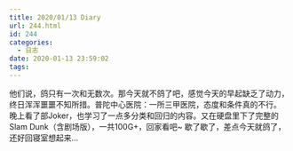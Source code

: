```yaml
---
title: 2020/01/13 Diary
url: 244.html
id: 244
categories:
  - 日志
date: 2020-01-13 23:59:02
tags:
---
```


他们说，鸽只有一次和无数次。那今天就不鸽了吧，感觉今天的早起缺乏了动力，终日浑浑噩噩不知所措。普陀中心医院：一所三甲医院，态度和条件真的不行。 晚上看了部Joker，也学习了一点多分类和回归的内容。又在硬盘里下了完整的Slam Dunk（含剧场版），一共100G+，回家看吧~ 歇了歇了，差点今天就鸽了，还好回寝室想起来...